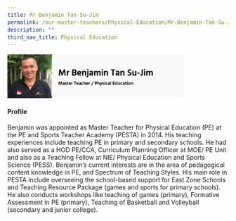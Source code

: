 ```yaml
---
title: Mr Benjamin Tan Su–Jim
permalink: /our-master-teachers/Physical-Education/Mr-Benjamin-Tan-Su-Jim/
description: ""
third_nav_title: Physical Education
---
```

<img src="/images/mt38.png" style="width:80%">

#### Profile

Benjamin was appointed as Master Teacher for Physical Education (PE) at the PE and Sports Teacher Academy (PESTA) in 2014. His teaching experiences include teaching PE in primary and secondary schools. He had also served as a HOD PE/CCA, Curriculum Planning Officer at MOE/ PE Unit and also as a Teaching Fellow at NIE/ Physical Education and Sports Science (PESS). Benjamin’s current interests are in the area of pedagogical content knowledge in PE, and Spectrum of Teaching Styles. His main role in PESTA include overseeing the school-based support for East Zone Schools and Teaching Resource Package (games and sports for primary schools). He also conducts workshops like teaching of games (primary), Formative Assessment in PE (primary), Teaching of Basketball and Volleyball (secondary and junior college).